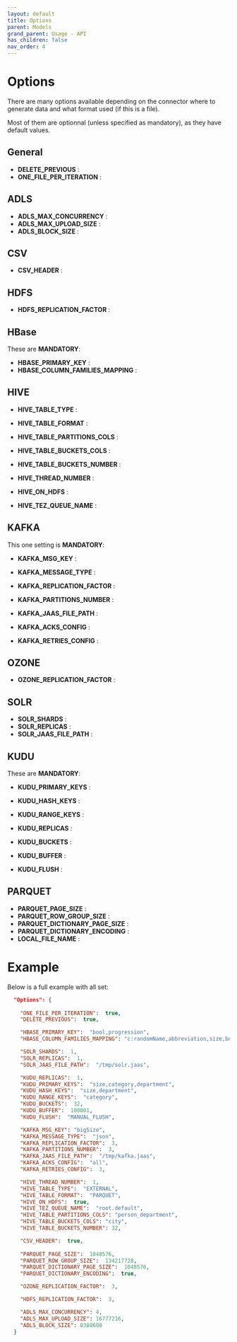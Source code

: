 ```yaml
---
layout: default
title: Options
parent: Models
grand_parent: Usage - API
has_children: false
nav_order: 4
---
```


# Options

There are many options available depending on the connector where to generate data and what format used (if this is a file).

Most of them are optionnal (unless specified as mandatory), as they have default values.


## General

- **DELETE_PREVIOUS** : 
- **ONE_FILE_PER_ITERATION** : 


## ADLS 

- **ADLS_MAX_CONCURRENCY** : 
- **ADLS_MAX_UPLOAD_SIZE** : 
- **ADLS_BLOCK_SIZE** : 

## CSV

- **CSV_HEADER** : 


## HDFS

- **HDFS_REPLICATION_FACTOR** : 


## HBase

These are **MANDATORY**: 

- **HBASE_PRIMARY_KEY** :
- **HBASE_COLUMN_FAMILIES_MAPPING** : 


## HIVE

- **HIVE_TABLE_TYPE** :
- **HIVE_TABLE_FORMAT** :

- **HIVE_TABLE_PARTITIONS_COLS** :
- **HIVE_TABLE_BUCKETS_COLS** :
- **HIVE_TABLE_BUCKETS_NUMBER** :

- **HIVE_THREAD_NUMBER** :
- **HIVE_ON_HDFS** :
- **HIVE_TEZ_QUEUE_NAME** :


## KAFKA

This one setting is **MANDATORY**:
- **KAFKA_MSG_KEY** :

- **KAFKA_MESSAGE_TYPE** :
- **KAFKA_REPLICATION_FACTOR** :
- **KAFKA_PARTITIONS_NUMBER** :
- **KAFKA_JAAS_FILE_PATH** :
- **KAFKA_ACKS_CONFIG** :
- **KAFKA_RETRIES_CONFIG** :

## OZONE

- **OZONE_REPLICATION_FACTOR** :


## SOLR

- **SOLR_SHARDS** :
- **SOLR_REPLICAS** :
- **SOLR_JAAS_FILE_PATH** :

## KUDU

These are **MANDATORY**: 
- **KUDU_PRIMARY_KEYS** :
- **KUDU_HASH_KEYS** :
- **KUDU_RANGE_KEYS** :

- **KUDU_REPLICAS** :
- **KUDU_BUCKETS** :
- **KUDU_BUFFER** :
- **KUDU_FLUSH** :


## PARQUET

- **PARQUET_PAGE_SIZE** :
- **PARQUET_ROW_GROUP_SIZE** :
- **PARQUET_DICTIONARY_PAGE_SIZE** :
- **PARQUET_DICTIONARY_ENCODING** :
- **LOCAL_FILE_NAME** :


# Example

Below is a full example with all set:

```json
  "Options": {
    
    "ONE_FILE_PER_ITERATION":  true,
    "DELETE_PREVIOUS":  true,

    "HBASE_PRIMARY_KEY":  "bool,progression",
    "HBASE_COLUMN_FAMILIES_MAPPING": "c:randomName,abbreviation,size,bool,progression,percentage,limitedName,userEmail,department;d:bytesLittleArray,bigSize,startDate,bytesArray,hash,birthdate,name,country,restrictedHash,category;e:longPercent,onePlusOne,onePlusTwo,formula_1,condition_2,recording_time",

    "SOLR_SHARDS":  1,
    "SOLR_REPLICAS":  1,
    "SOLR_JAAS_FILE_PATH":  "/tmp/solr.jaas",

    "KUDU_REPLICAS":  1,
    "KUDU_PRIMARY_KEYS":  "size,category,department",
    "KUDU_HASH_KEYS":  "size,department",
    "KUDU_RANGE_KEYS":  "category",
    "KUDU_BUCKETS":  32,
    "KUDU_BUFFER":  100001,
    "KUDU_FLUSH":  "MANUAL_FLUSH",

    "KAFKA_MSG_KEY": "bigSize",
    "KAFKA_MESSAGE_TYPE":  "json",
    "KAFKA_REPLICATION_FACTOR":  3,
    "KAFKA_PARTITIONS_NUMBER":  3,
    "KAFKA_JAAS_FILE_PATH":  "/tmp/kafka.jaas",
    "KAFKA_ACKS_CONFIG":  "all",
    "KAFKA_RETRIES_CONFIG":  3,

    "HIVE_THREAD_NUMBER":  1,
    "HIVE_TABLE_TYPE":  "EXTERNAL",
    "HIVE_TABLE_FORMAT":  "PARQUET",
    "HIVE_ON_HDFS":  true,
    "HIVE_TEZ_QUEUE_NAME":  "root.default",
    "HIVE_TABLE_PARTITIONS_COLS": "person_department",
    "HIVE_TABLE_BUCKETS_COLS": "city",
    "HIVE_TABLE_BUCKETS_NUMBER": 32,

    "CSV_HEADER":  true,
    
    "PARQUET_PAGE_SIZE":  1048576,
    "PARQUET_ROW_GROUP_SIZE":  134217728,
    "PARQUET_DICTIONARY_PAGE_SIZE":  1048576,
    "PARQUET_DICTIONARY_ENCODING":  true,

    "OZONE_REPLICATION_FACTOR":  3,

    "HDFS_REPLICATION_FACTOR":  3,

    "ADLS_MAX_CONCURRENCY": 4,
    "ADLS_MAX_UPLOAD_SIZE": 16777216,
    "ADLS_BLOCK_SIZE": 8388608
  }
```